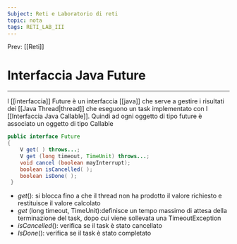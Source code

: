 ```yaml
---
Subject: Reti e Laboratorio di reti
topic: nota
tags: RETI_LAB_III
---
```


Prev: [[Reti]]

# Interfaccia Java Future
---
l [[interfaccia]] Future è un interfaccia [[java]] che serve a gestire i risultati dei [[Java Thread|thread]] che eseguono un task implementato con l [[Interfaccia Java Callable]]. Quindi ad ogni oggetto di tipo future è associato un oggetto di tipo Callable

```java
public interface Future 
{
	V get( ) throws...;
	V get (long timeout, TimeUnit) throws...; 
	void cancel (boolean mayInterrupt); 
	boolean isCancelled( );
	boolean isDone( );
 }
```
- _get_(): si blocca fino a che il thread non ha prodotto il valore richiesto e restituisce il valore calcolato 
- _get_ (long timeout, TimeUnit):definisce un tempo massimo di attesa della terminazione del task, dopo cui viene sollevata una TimeoutException 
- _isCancelled_(): verifica se il task è stato cancellato
- _IsDone_(): verifica se il task è stato completato
